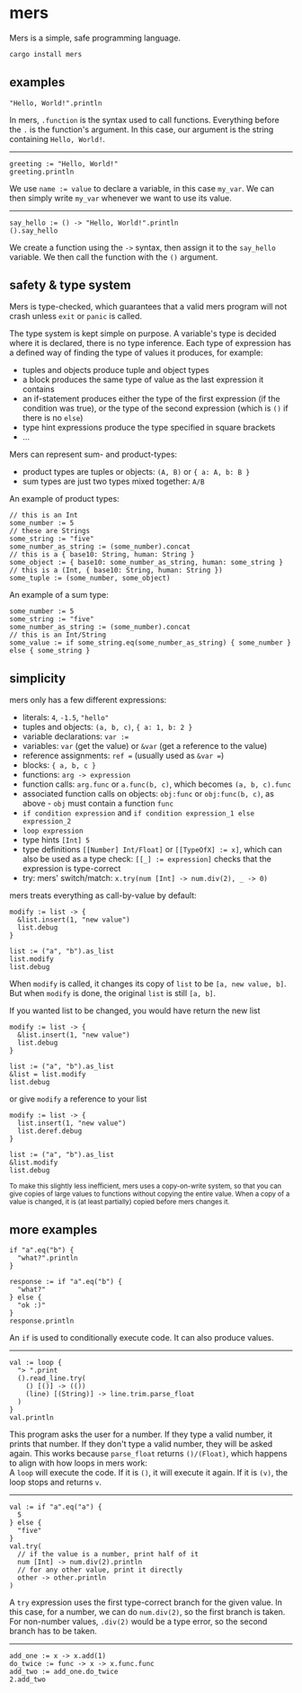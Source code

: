 # mers

Mers is a simple, safe programming language.

```sh
cargo install mers
```

## examples

```
"Hello, World!".println
```

In mers, `.function` is the syntax used to call functions.
Everything before the `.` is the function's argument.
In this case, our argument is the string containing `Hello, World!`.

---

```
greeting := "Hello, World!"
greeting.println
```

We use `name := value` to declare a variable, in this case `my_var`.
We can then simply write `my_var` whenever we want to use its value.

---

```
say_hello := () -> "Hello, World!".println
().say_hello
```

We create a function using the `->` syntax, then assign it
to the `say_hello` variable.
We then call the function with the `()` argument.

## safety & type system

Mers is type-checked, which guarantees
that a valid mers program will not crash
unless `exit` or `panic` is called.

The type system is kept simple on purpose.
A variable's type is decided where it is declared,
there is no type inference. Each type of expression
has a defined way of finding the type of values it
produces, for example:

- tuples and objects produce tuple and object types
- a block produces the same type of value as the last expression it contains
- an if-statement produces either the type of the first expression (if the condition was true), or the type of the second expression (which is `()` if there is no `else`)
- type hint expressions produce the type specified in square brackets
- ...

Mers can represent sum- and product-types:

- product types are tuples or objects: `(A, B)` or `{ a: A, b: B }`
- sum types are just two types mixed together: `A/B`

An example of product types:

```
// this is an Int
some_number := 5
// these are Strings
some_string := "five"
some_number_as_string := (some_number).concat
// this is a { base10: String, human: String }
some_object := { base10: some_number_as_string, human: some_string }
// this is a (Int, { base10: String, human: String })
some_tuple := (some_number, some_object)
```

An example of a sum type:

```
some_number := 5
some_string := "five"
some_number_as_string := (some_number).concat
// this is an Int/String
some_value := if some_string.eq(some_number_as_string) { some_number } else { some_string }
```

## simplicity

mers only has a few different expressions:

- literals: `4`, `-1.5`, `"hello"`
- tuples and objects: `(a, b, c)`, `{ a: 1, b: 2 }`
- variable declarations: `var :=`
- variables: `var` (get the value) or `&var` (get a reference to the value)
- reference assignments: `ref =` (usually used as `&var =`)
- blocks: `{ a, b, c }`
- functions: `arg -> expression`
- function calls: `arg.func` or `a.func(b, c)`, which becomes `(a, b, c).func`
- associated function calls on objects: `obj:func` or `obj:func(b, c)`, as above - `obj` must contain a function `func`
- `if condition expression` and `if condition expression_1 else expression_2`
- `loop expression`
- type hints `[Int] 5`
- type definitions `[[Number] Int/Float]` or `[[TypeOfX] := x]`, which can also be used as a type check: `[[_] := expression]` checks that the expression is type-correct
- try: mers' switch/match: `x.try(num [Int] -> num.div(2), _ -> 0)`

mers treats everything as call-by-value by default:

```
modify := list -> {
  &list.insert(1, "new value")
  list.debug
}

list := ("a", "b").as_list
list.modify
list.debug
```

When `modify` is called, it changes its copy of `list` to be `[a, new value, b]`.
But when `modify` is done, the original `list` is still `[a, b]`.

If you wanted list to be changed, you would have return the new list

```
modify := list -> {
  &list.insert(1, "new value")
  list.debug
}

list := ("a", "b").as_list
&list = list.modify
list.debug
```

or give `modify` a reference to your list

```
modify := list -> {
  list.insert(1, "new value")
  list.deref.debug
}

list := ("a", "b").as_list
&list.modify
list.debug
```

<small>To make this slightly less inefficient, mers
uses a copy-on-write system, so that you
can give copies of large values to functions
without copying the entire value.
When a copy of a value is changed, it is (at
least partially) copied before mers changes it.</small>

## more examples

```
if "a".eq("b") {
  "what?".println
}

response := if "a".eq("b") {
  "what?"
} else {
  "ok :)"
}
response.println
```

An `if` is used to conditionally execute code.
It can also produce values.

---

```
val := loop {
  "> ".print
  ().read_line.try(
    () [()] -> (())
    (line) [(String)] -> line.trim.parse_float
  )
}
val.println
```

This program asks the user for a number.
If they type a valid number, it prints that number.
If they don't type a valid number, they will be asked again.
This works because `parse_float` returns `()/(Float)`, which happens to align with how loops in mers work: \
A `loop` will execute the code. If it is `()`, it will execute it again. If it is `(v)`, the loop stops and returns `v`.

---

```
val := if "a".eq("a") {
  5
} else {
  "five"
}
val.try(
  // if the value is a number, print half of it
  num [Int] -> num.div(2).println
  // for any other value, print it directly
  other -> other.println
)
```

A `try` expression uses the first type-correct branch for the given value.
In this case, for a number, we can do `num.div(2)`, so the first branch is taken.
For non-number values, `.div(2)` would be a type error, so the second branch has to be taken.

---

```
add_one := x -> x.add(1)
do_twice := func -> x -> x.func.func
add_two := add_one.do_twice
2.add_two
```
